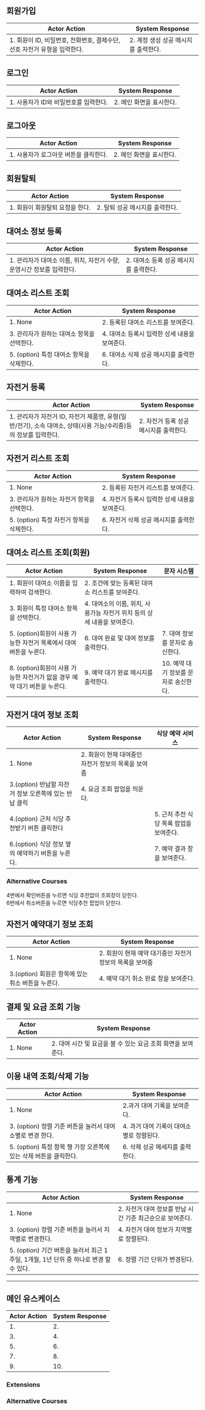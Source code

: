 
## 회원가입
|Actor Action|System Response|
|------|---|
|1. 회원이 ID, 비밀번호, 전화번호, 결제수단, 선호 자전거 유형을 입력한다.|2. 계정 생성 성공 메시지를 출력한다.|

## 로그인
|Actor Action|System Response|
|------|---|
|1. 사용자가 ID와 비밀번호를 입력한다.|2. 메인 화면을 표시한다.|

## 로그아웃
|Actor Action|System Response|
|------|---|
|1. 사용자가 로그아웃 버튼을 클릭한다.|2. 메인 화면을 표시한다.|

## 회원탈퇴
|Actor Action|System Response|
|------|---|
|1. 회원이 회원탈퇴 요청을 한다.|2. 탈퇴 성공 메시지를 출력한다.|

## 대여소 정보 등록
|Actor Action|System Response|
|------|---|
|1. 관리자가 대여소 이름, 위치, 자전거 수량, 운영시간 정보를 입력한다.|2. 대여소 등록 성공 메시지를 출력한다.|

## 대여소 리스트 조회
|Actor Action|System Response|
|------|---|
|1. None|2. 등록된 대여소 리스트를 보여준다.|
|3. 관리자가 원하는 대여소 항목을 선택한다.|4. 대여소 등록시 입력한 상세 내용을 보여준다.|
|5. (option) 특정 대여소 항목을 삭제한다.|6. 대여소 삭제 성공 메시지를 출력한다.|

## 자전거 등록
|Actor Action|System Response|
|------|---|
|1. 관리자가 자전거 ID, 자전거 제품명, 유형(일반/전기), 소속 대여소, 상태(사용 가능/수리중)등의 정보를 입력한다. |2. 자전거 등록 성공 메시지를 출력한다.|

## 자전거 리스트 조회
|Actor Action|System Response|
|------|---|
|1. None|2. 등록된 자전거 리스트를 보여준다.|
|3. 관리자가 원하는 자전거 항목을 선택한다. |4. 자전거 등록시 입력한 상세 내용을 보여준다.|
|5. (option) 특정 자전거 항목을 삭제한다.|6. 자전거 삭제 성공 메시지를 출력한다.|

## 대여소 리스트 조회(회원)
|Actor Action|System Response|문자 시스템|
|------|----------|---|
|1. 회원이 대여소 이름을 입력하여 검색한다.|2. 조건에 맞는 등록된 대여소 리스트를 보여준다.||
|3. 회원이 특정 대여소 항목을 선택한다.|4. 대여소의 이름, 위치, 사용가능 자전거 위치 등의 상세 내용을 보여준다.||
|5. (option)회원이 사용 가능한 자전거 목록에서 대여 버튼을 누른다.|6. 대여 완료 및 대여 정보를 출력한다.|7. 대여 정보를 문자로 송신한다.|
|8. (option)회원이 사용 가능한 자전거가 없을 경우 예약 대기 버튼을 누른다.|9. 예약 대기 완료 메시지를 출력한다.|10. 예약 대기 정보를 문자로 송신한다.|

## 자전거 대여 정보 조회
|Actor Action|System Response|식당 예약 서비스|
|------|----------|---|
|1. None|2. 회원이 현재 대여중인 자전거 정보의 목록을 보여줌||
|3.(option) 반납할 자전거 정보 오른쪽에 있는 반납 클릭 | 4. 요금 조회 팝업을 띄운다.|
|4.(option) 근처 식당 추천받기 버튼 클릭한다 | | 5. 근처 추천 식당 목록 팝업을 보여준다.|
|6.(option) 식당 정보 옆의 예약하기 버튼을 누른다. || 7. 예약 결과 창을 보여준다.|
### Alternative Courses
4번에서 확인버튼을 누르면 식당 추천없이 조회창이 닫힌다.<br>
6번에서 취소버튼을 누르면 식당추천 팝업이 닫힌다.

## 자전거 예약대기 정보 조회
|Actor Action|System Response|
|------|---|
|1. None |2. 회원이 현재 예약 대기중인 자전거 정보의 목록을 보여줌|
|3.(option) 회원은 항목에 있는 취소 버튼을 누른다.| 4. 예약 대기 취소 완료 창을 보여준다.|

## 결제 및 요금 조회 기능
|Actor Action|System Response|
|------|---|
|1. None |2. 대여 시간 및 요금을 볼 수 있는 요금 조회 화면을 보여준다. |

## 이용 내역 조회/삭제 기능
|Actor Action|System Response|
|------|---|
|1. None |2.과거 대여 기록을 보여준다. |
|3. (option) 정렬 기준 버튼을 눌러서 대여소별로 변경 한다. |4. 과거 대여 기록이 대여소별로 정렬된다. |
|5. (option) 특정 항목 행 가장 오른쪽에 있는 삭제 버튼을 클릭한다. |6. 삭제 성공 메세지를 출력한다. |

## 통계 기능
|Actor Action|System Response|
|------|---|
|1. None |2. 자전거 대여 정보를 반납 시간 기준 최근순으로 보여준다. |
|3. (option) 정렬 기준 버튼을 눌러서 지역별로 변경한다. |4. 자전거 대여 정보가 지역별로 정렬된다. |
|5. (option) 기간 버튼을 눌러서 최근 1주일, 1개월, 1년 단위 중 하나로 변경 할 수 있다. |6. 정렬 기간 단위가 변경된다. |

---
## 메인 유스케이스
|Actor Action|System Response|
|------|---|
|1. |2. |
|3. |4. |
|5. |6. |
|7. |8. |
|9. |10. |
### Extensions

### Alternative Courses
